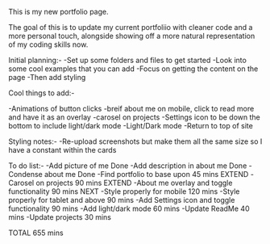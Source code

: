 This is my new portfolio page.

The goal of this is to update my current portfoliio with cleaner code and a more personal touch, alongside showing off a more natural representation of my coding skills now.

Initial planning:-
-Set up some folders and files to get started
-Look into some cool examples that you can add
-Focus on getting the content on the page 
-Then add styling

Cool things to add:-

-Animations of button clicks
-breif about me on mobile, click to read more and have it as an overlay
-carosel on projects
-Settings icon to be down the bottom to include light/dark mode
-Light/Dark mode
-Return to top of site




Styling notes:-
-Re-upload screenshots but make them all the same size so I have a constant within the cards

To do list:-
-Add picture of me                              Done
-Add description in about me                    Done
-Condense about me                              Done
-Find portfolio to base upon                    45 mins EXTEND
-Carosel on projects                            90 mins EXTEND
-About me overlay and toggle functionality      90 mins NEXT
-Style properly for mobile                      120 mins
-Style properly for tablet and above            90 mins
-Add Settings icon and toggle functionality     90 mins
-Add light/dark mode                            60 mins
-Update ReadMe                                  40 mins
-Update projects                                30 mins

TOTAL                                           655 mins 